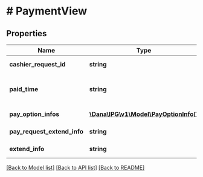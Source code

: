 # # PaymentView

## Properties

Name | Type | Description | Notes
------------ | ------------- | ------------- | -------------
**cashier_request_id** | **string** | Cashier request identifier | [optional]
**paid_time** | **string** | Paid time in format YYYY-MM-DDTHH:mm:ss+07:00 (Jakarta time) | [optional]
**pay_option_infos** | [**\Dana\IPG\v1\Model\PayOptionInfo[]**](PayOptionInfo.md) | Information of pay options | [optional]
**pay_request_extend_info** | **string** | Extend information of pay request | [optional]
**extend_info** | **string** | Additional extend information | [optional]

[[Back to Model list]](../../README.md#models) [[Back to API list]](../../README.md#endpoints) [[Back to README]](../../README.md)
